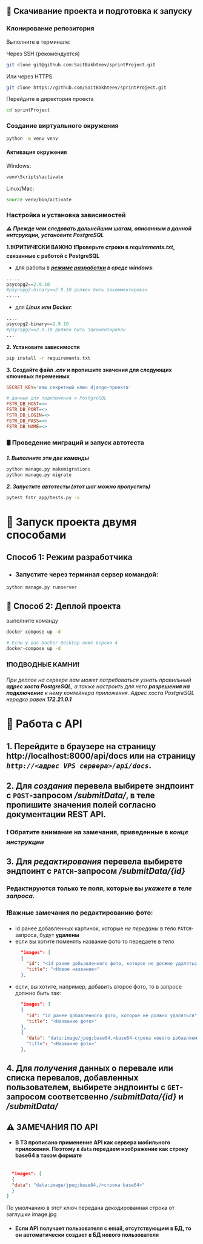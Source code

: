 ## 🔧 Скачивание проекта и подготовка к запуску

### Клонирование репозитория
Выполните в терминале:

Через SSH (рекомендуется)
```bash
git clone git@github.com:SaitBakhteev/sprintProject.git
```
Или через HTTPS
```bash
git clone https://github.com/SaitBakhteev/sprintProject.git
```
Перейдите в директория проекта
```bash
cd sprintProject
```

### Создание виртуального окружения

```bash
python -m venv venv
```

#### Активация окружения
Windows:
```bash
venv\Scripts\activate
```
Linux/Mac:
```bash
source venv/bin/activate
```
### Настройка и установка зависимостей
***⚠️ Прежде чем следовать дальнейшим шагам, описанным в данной интсрукции, установите PostgreSQL***

**1.❗️КРИТИЧЕСКИ ВАЖНО ❗️Проверьте строки в ***requirements.txt***, связанные с работой с PostgreSQL**
- для работы в ***[режиме разработки](#способ-1-режим-разработчика) в среде windows***:
```python
.....
psycopg2==2.9.10
#psycopg2-binary==2.9.10 должен быть закомментирован
.....
```
- для ***Linux или Docker***:
```python
....
psycopg2-binary==2.9.10
#psycopg2==2.9.10 должен быть закоментирован
...
```

**2. Установите зависимости**

```bash
pip install -r requirements.txt
```

**3. Создайте файл ***.env*** и пропишите значения для следующих ключевых переменных**
```ini
SECRET_KEY='ваш секретный ключ django-проекта'

# данные для подключения к PostgreSQL
FSTR_DB_HOST=<>
FSTR_DB_PORT=<>
FSTR_DB_LOGIN=<>
FSTR_DB_PASS=<>
FSTR_DB_NAME=<>
```
### 🛢️ Проведение миграций и запуск автотеста
***1. Выполните эти две команды***
```bash
python manage.py makemigrations
python manage.py migrate
```

***2. Запустите автотесты (этот шаг можно пропустить)***
```bash
pytest fstr_app/tests.py -v
```

# 🔑 Запуск проекта двумя способами
## Способ 1: Режим разработчика
- ### Запустите через терминал сервер командой:
```bash
python manage.py runserver
```
## 🐳 Способ 2: Деплой проекта
выполните команду
```bash
docker compose up -d

# Если у вас Docker Desktop ниже версии 4
docker-compose up -d
```
### ❗️ПОДВОДНЫЕ КАМНИ❗️
*При деплое на сервере вам может потребоваться узнать правильный **адрес хоста PostgreSQL**, а также настроить для него **разрешения на подключение** к нему контейнера приложения.*
*Адрес хоста PostgreSQL нередко равен **172.21.0.1***


# 🚀 Работа с API
## 1. Перейдите в браузере на страницу http://localhost:8000/api/docs или на страницу *`http://<адрес VPS сервера>/api/docs`*.
## 2. Для *создания* перевела выбирете эндпоинт с `POST`-запросом */submitData/*, в теле пропишите значения полей согласно документации REST API.
### ❗️ Обратите внимание на замечания, приведенные в *конце инструкции*
## 3. Для *редактирования* перевела выбирете эндпоинт с `PATCH`-запросом */submitData/{id}*
### Редактируются только те поля, которые вы *укажете в теле запроса*.
### ❗️Важные замечания по редактированию фото:
- id ранее добавленных картинок, которые *не переданы* в тело `PATCH`-запроса, будут **удалены**
- если вы хотите поменять название фото то передаете в тело
  ```json
    "images": [
    {
      "id": "<id ранее добьавленного фото, которое не должно удаляться>",
      "title": "<Новое название>"
    },
  ```
- если, вы хотите, например, добавить второе фото, то в запросе должно быть так:
  ```json
    "images": [
    {
      "id": "id ранее добавленного фото, которое не должно удаляться",
      "title": "<Название фото>"
    },
    {
      "data": "data:image/jpeg;base64,<base64-строка нового добавляемого фото>"
      "title": "<Название фото>"
    },
  ```
## 4. Для *получения* данных о перевале или списка перевалов, добавленных пользователем, выбирете эндпоинты с `GET`-запросом соответсвенно */submitData/{id}* и */submitData/*

## ⚠️ ЗАМЕЧАНИЯ ПО API
- #### В ТЗ прописано применение API как сервера мобильного приложения. Поэтому в `data` передаем изображение как строку base64 в таком формате   

```json

  "images": [
  {
  "data": "data:image/jpeg;base64,/<строка base64>"
  }
]
```
По умолчанию в этот ключ передана декодированная строка от заглушки image.jpg 

- #### Если API получает пользователя с email, отсутствующим в БД, то он автоматически создает в БД нового пользователя

```

